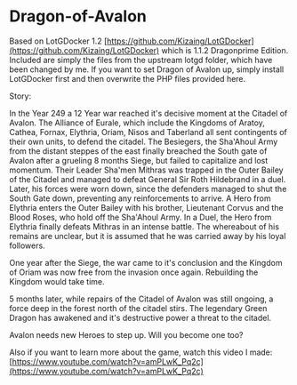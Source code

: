 # Dragon-of-Avalon

Based on LotGDocker 1.2 [https://github.com/Kizaing/LotGDocker](https://github.com/Kizaing/LotGDocker) which is 1.1.2 Dragonprime Edition. Included are simply the files from the upstream lotgd folder, which have been changed by me. If you want to set Dragon of Avalon up, simply install LotGDocker first and then overwrite the PHP files provided here.

Story:

In the Year 249 a 12 Year war reached it's decisive moment at the Citadel of Avalon. The Alliance of Eurale, which include the Kingdoms of Aratoy, Cathea, Fornax, Elythria, Oriam, Nisos and Taberland all sent contingents of their own units, to defend the citadel. The Besiegers, the Sha'Ahoul Army from the distant steppes of the east finally breached the South gate of Avalon after a grueling 8 months Siege, but failed to capitalize and lost momentum. Their Leader Sha'men Mithras was trapped in the Outer Bailey of the Citadel and managed to defeat General Sir Roth Hildebrand in a duel. Later, his forces were worn down, since the defenders managed to shut the South Gate down, preventing any reinforcements to arrive. A Hero from Elythria enters the Outer Bailey with his brother, Lieutenant Corvus and the Blood Roses, who hold off the Sha'Ahoul Army. In a Duel, the Hero from Elythria finally defeats Mithras in an intense battle. The whereabout of his remains are unclear, but it is assumed that he was carried away by his loyal followers.

One year after the Siege, the war came to it's conclusion and the Kingdom of Oriam was now free from the invasion once again. Rebuilding the Kingdom would take time.

5 months later, while repairs of the Citadel of Avalon was still ongoing, a force deep in the forest north of the citadel stirs. The legendary Green Dragon has awakened and it's destructive power a threat to the citadel.

Avalon needs new Heroes to step up. Will you become one too?

Also if you want to learn more about the game, watch this video I made: [https://www.youtube.com/watch?v=amPLwK_Pq2c](https://www.youtube.com/watch?v=amPLwK_Pq2c)
